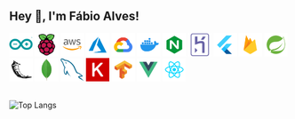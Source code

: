 ## Hey 👋, I'm Fábio Alves!

<div>
  <img src="https://raw.githubusercontent.com/fabioafreitas/fabioafreitas/main/svgs/arduino.svg" alt="arduino" height='42px'/>
  <img src="https://raw.githubusercontent.com/fabioafreitas/fabioafreitas/main/svgs/raspberrypi.svg" alt="raspberrypi" height='42px'/>
  <img src="https://raw.githubusercontent.com/fabioafreitas/fabioafreitas/main/svgs/aws.svg" alt="aws" height='42px'/>
  <img src="https://raw.githubusercontent.com/fabioafreitas/fabioafreitas/main/svgs/azure.svg" alt="azure" height='42px'/>
  <img src="https://raw.githubusercontent.com/fabioafreitas/fabioafreitas/main/svgs/google-cloud.svg" alt="google-cloud" height='42px'/>
  <img src="https://raw.githubusercontent.com/fabioafreitas/fabioafreitas/main/svgs/docker.svg" alt="docker" height='42px'/>
  <img src="https://raw.githubusercontent.com/fabioafreitas/fabioafreitas/main/svgs/nginx.svg" alt="nginx" height='42px'/>
  <img src="https://raw.githubusercontent.com/fabioafreitas/fabioafreitas/main/svgs/heroku.svg" alt="heroku" height='42px'/>
  <img src="https://raw.githubusercontent.com/fabioafreitas/fabioafreitas/main/svgs/flutter.svg" alt="flutter" height='42px'/>
  <img src="https://raw.githubusercontent.com/fabioafreitas/fabioafreitas/main/svgs/firebase.svg" alt="firebase" height='42px'/>
  <img src="https://raw.githubusercontent.com/fabioafreitas/fabioafreitas/main/svgs/spring.svg" alt="spring" height='42px'/>
  <img src="https://raw.githubusercontent.com/fabioafreitas/fabioafreitas/main/svgs/flask.svg" alt="flask" height='42px'/>
  <img src="https://raw.githubusercontent.com/fabioafreitas/fabioafreitas/main/svgs/mongodb.svg" alt="mongodb" height='42px'/>
  <img src="https://raw.githubusercontent.com/fabioafreitas/fabioafreitas/main/svgs/mysql.svg" alt="mysql" height='42px'/>
  <img src="https://raw.githubusercontent.com/fabioafreitas/fabioafreitas/main/svgs/keras.svg" alt="keras" height='42px'/>
  <img src="https://raw.githubusercontent.com/fabioafreitas/fabioafreitas/main/svgs/tensorflow.svg" alt="tensorflow" height='42px'/>
  <img src="https://raw.githubusercontent.com/fabioafreitas/fabioafreitas/main/svgs/vue.svg" alt="vue" height='42px'/>
  <img src="https://raw.githubusercontent.com/fabioafreitas/fabioafreitas/main/svgs/react.svg" alt="react" height='42px'/>
<div/>

 <br>
 
![Top Langs](https://github-readme-stats.vercel.app/api/top-langs/?username=fabioafreitas&theme=dark&langs_count=10&hide=html&layout=compact)
